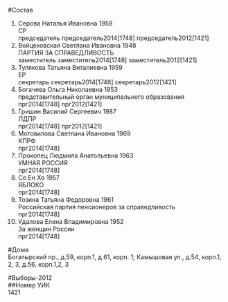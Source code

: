 #Состав  
1. Серова Наталья Ивановна 1958  
    СР  
    председатель председатель2014[1748] председатель2012[1421]  
2. Войцеховская Светлана Ивановна 1948  
    ПАРТИЯ ЗА СПРАВЕДЛИВОСТЬ  
    заместитель заместитель2014[1748] заместитель2012[1421]  
3. Тулякова Татьяна Виталиевна 1959  
    ЕР  
    секретарь секретарь2014[1748] секретарь2012[1421]  
4. Богачева Ольга Николаевна 1953  
    представительный орган муниципального образования  
    прг2014[1748] прг2012[1421]  
5. Гришин Василий Сергеевич 1987  
    ЛДПР  
    прг2014[1748] прг2012[1421]  
6. Мотовилова Светлана Ивановна 1969  
    КПРФ  
    прг2014[1748]  
7. Прокопец Людмила Анатольевна 1963  
    УМНАЯ РОССИЯ  
    прг2014[1748]  
8. Со Ен Хо 1957  
    ЯБЛОКО  
    прг2014[1748]  
9. Тозина Татьяна Федоровна 1961  
    Российская партия пенсионеров за справедливость  
    прг2014[1748]  
10. Удалова Елена Владимировна 1952  
    За женщин России  
    прг2014[1748]  
  
#Дома  
Богатырский пр., д.59, корп.1, д.61, корп. 1;  Камышовая ул.,  д.54, корп.1, 2, 3, д.56, корп.1,2, 3  
  
#Выборы-2012  
##Номер УИК  
1421  
